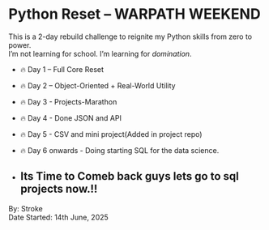# Python Reset – WARPATH WEEKEND

This is a 2-day rebuild challenge to reignite my Python skills from zero to power.  
I’m not learning for school. I’m learning for *domination*.

- 🔥 Day 1 – Full Core Reset
- 🔥 Day 2 – Object-Oriented + Real-World Utility
- 🔥 Day 3 - Projects-Marathon
- 🔥 Day 4 - Done JSON and API
- 🔥 Day 5 - CSV and mini project(Added in project repo)
- 🔥 Day 6 onwards - Doing starting SQL for the data science.

- <h2>Its Time to Comeb back guys lets go to sql projects now.!!</h2>
By: Stroke   
Date Started: 14th June, 2025

